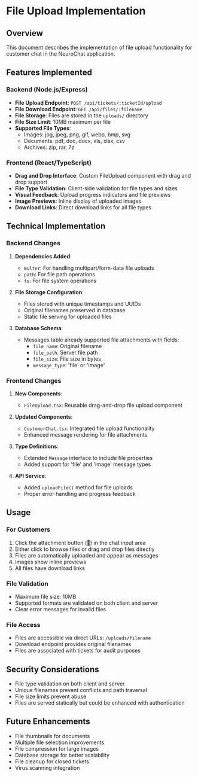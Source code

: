 # File Upload Implementation

## Overview
This document describes the implementation of file upload functionality for customer chat in the NeuroChat application.

## Features Implemented

### Backend (Node.js/Express)
- **File Upload Endpoint**: `POST /api/tickets/:ticketId/upload`
- **File Download Endpoint**: `GET /api/files/:filename`
- **File Storage**: Files are stored in the `uploads/` directory
- **File Size Limit**: 10MB maximum per file
- **Supported File Types**:
  - Images: jpg, jpeg, png, gif, webp, bmp, svg
  - Documents: pdf, doc, docx, xls, xlsx, csv
  - Archives: zip, rar, 7z

### Frontend (React/TypeScript)
- **Drag and Drop Interface**: Custom FileUpload component with drag and drop support
- **File Type Validation**: Client-side validation for file types and sizes
- **Visual Feedback**: Upload progress indicators and file previews
- **Image Previews**: Inline display of uploaded images
- **Download Links**: Direct download links for all file types

## Technical Implementation

### Backend Changes
1. **Dependencies Added**:
   - `multer`: For handling multipart/form-data file uploads
   - `path`: For file path operations
   - `fs`: For file system operations

2. **File Storage Configuration**:
   - Files stored with unique timestamps and UUIDs
   - Original filenames preserved in database
   - Static file serving for uploaded files

3. **Database Schema**:
   - Messages table already supported file attachments with fields:
     - `file_name`: Original filename
     - `file_path`: Server file path
     - `file_size`: File size in bytes
     - `message_type`: 'file' or 'image'

### Frontend Changes
1. **New Components**:
   - `FileUpload.tsx`: Reusable drag-and-drop file upload component
   
2. **Updated Components**:
   - `CustomerChat.tsx`: Integrated file upload functionality
   - Enhanced message rendering for file attachments
   
3. **Type Definitions**:
   - Extended `Message` interface to include file properties
   - Added support for 'file' and 'image' message types

4. **API Service**:
   - Added `uploadFile()` method for file uploads
   - Proper error handling and progress feedback

## Usage

### For Customers
1. Click the attachment button (📎) in the chat input area
2. Either click to browse files or drag and drop files directly
3. Files are automatically uploaded and appear as messages
4. Images show inline previews
5. All files have download links

### File Validation
- Maximum file size: 10MB
- Supported formats are validated on both client and server
- Clear error messages for invalid files

### File Access
- Files are accessible via direct URLs: `/uploads/filename`
- Download endpoint provides original filenames
- Files are associated with tickets for audit purposes

## Security Considerations
- File type validation on both client and server
- Unique filenames prevent conflicts and path traversal
- File size limits prevent abuse
- Files are served statically but could be enhanced with authentication

## Future Enhancements
- File thumbnails for documents
- Multiple file selection improvements
- File compression for large images
- Database storage for better scalability
- File cleanup for closed tickets
- Virus scanning integration 